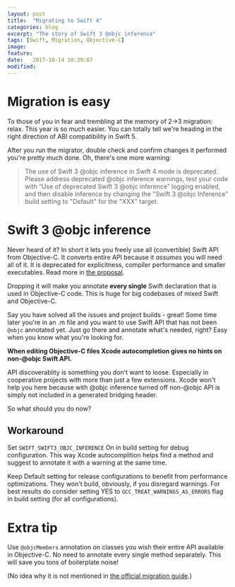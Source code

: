 ```yaml
---
layout: post
title:  "Migrating to Swift 4"
categories: blog
excerpt: "The story of Swift 3 @objc inference"
tags: [Swift, Migration, Objective-C]
image:
feature:
date:   2017-10-14 10:39:07
modified:
---
```


# Migration is easy

To those of you in fear and trembling at the memory of 2->3 migration: relax. This year is so much easier. You can totally tell we're heading in the right direction of ABI compatibility in Swift 5.

After you run the migrator, double check and confirm changes it performed you're pretty much done. Oh, there's one more warning:

> The use of Swift 3 @objc inference in Swift 4 mode is deprecated. Please address deprecated @objc inference warnings, test your code with “Use of deprecated Swift 3 @objc inference” logging enabled, and then disable inference by changing the "Swift 3 @objc Inference" build setting to "Default" for the "XXX" target.

# Swift 3 @objc inference

Never heard of it? In short it lets you freely use all (convertible) Swift API from Objective-C. It converts entire API because it *assumes* you will need all of it. It is deprecated for explicitness, compiler performance and smaller executables. Read more in [the proposal][proposal].

Dropping it will make you annotate **every single** Swift declaration that is used in Objective-C code. This is huge for big codebases of mixed Swift and Objective-C.

Say you have solved all the issues and project builds - great! Some time later you're in an .m file and you want to use Swift API that has not been `@objc` annotated yet. Just go there and annotate what's needed, right? Easy when you know what you're looking for.

**When editing Objective-C files Xcode autocompletion gives no hints on non-@objc Swift API.**

API discoverablity is something you don't want to loose. Especially in cooperative projects with more than just a few extensions. Xcode won't help you here because with @objc inference turned off non-@objc API is simply not included in a generated bridging header.

So what should you do now?

## Workaround

Set `SWIFT_SWIFT3_OBJC_INFERENCE` On in build setting for debug configuration. This way Xcode autocomplition helps find a method and suggest to annotate it with a warning at the same time.

Keep Default setting for release configurations to benefit from performance optimizations. They won't build, obviously, if you disregard warnings. For best results do consider setting YES to `GCC_TREAT_WARNINGS_AS_ERRORS` flag in build setting (for all configurations).

# Extra tip

Use `@objcMembers` annotation on classes you wish their entire API available in Objective-C. No need to annotate every single method separately. This will save you tons of boilerplate noise!

(No idea why it is not mentioned in [the official migration guide][migration].)

[proposal]: https://github.com/apple/swift-evolution/blob/master/proposals/0160-objc-inference.md
[migration]: https://swift.org/migration-guide-swift4/
